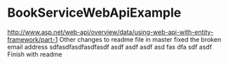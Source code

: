 # BookServiceWebApiExample
http://www.asp.net/web-api/overview/data/using-web-api-with-entity-framework/part-1
Other changes to readme file in master
fixed the broken email address
sdfasdfasdfasdfasdf
asdf
asdf
asdf
asd
fas
dfa
sdf
asdf
Finish with readme
